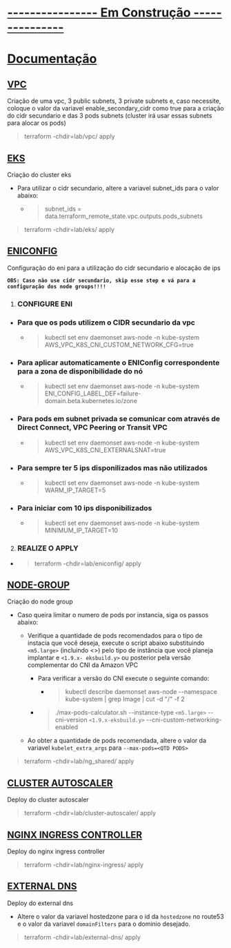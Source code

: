 # **<u>---------------- Em Construção ---------------</u>**

# **<u>Documentação</u>**

## **<u>VPC</u>**

<p>Criação de uma vpc, 3 public subnets, 3 private subnets e, caso necessite, coloque o valor da variavel enable_secondary_cidr como true para a criação do cidr secundario e das 3 pods subnets (cluster irá usar essas subnets para alocar os pods)</p>

 > terraform -chdir=lab/vpc/ apply

## **<u>EKS</u>**

<p>Criação do cluster eks</p>

- Para utilizar o cidr secundario, altere a variavel subnet_ids para o valor abaixo:

  - > subnet_ids = data.terraform_remote_state.vpc.outputs.pods_subnets

 > terraform -chdir=lab/eks/ apply

## **<u>ENICONFIG</u>**

<p>Configuração do eni para a utilização do cidr secundario e alocação de ips</p>

**`OBS: Caso não use cidr secundario, skip esse step e vá para a configuração dos node groups!!!!`**

1. ### **CONFIGURE ENI**

  - ### Para que os pods utilizem o CIDR secundario da vpc
  
    - > kubectl set env daemonset aws-node -n kube-system AWS_VPC_K8S_CNI_CUSTOM_NETWORK_CFG=true

  - ### Para aplicar automaticamente o ENIConfig correspondente para a zona de disponibilidade do nó

    - > kubectl set env daemonset aws-node -n kube-system ENI_CONFIG_LABEL_DEF=failure-domain.beta.kubernetes.io/zone

  - ### Para pods em subnet privada se comunicar com através de Direct Connect, VPC Peering or Transit VPC

    - > kubectl set env daemonset aws-node -n kube-system AWS_VPC_K8S_CNI_EXTERNALSNAT=true

  - ### Para sempre ter 5 ips disponilizados mas não utilizados

    - > kubectl set env daemonset aws-node -n kube-system WARM_IP_TARGET=5

  - ### Para iniciar com 10 ips disponibilizados

    -  > kubectl set env daemonset aws-node -n kube-system MINIMUM_IP_TARGET=10

2. ### **REALIZE O APPLY**

- > terraform -chdir=lab/eniconfig/ apply

## **<u>NODE-GROUP</u>**

<p>Criação do node group</p>

- Caso queira limitar o numero de pods por instancia, siga os passos abaixo:

  - Verifique a quantidade de pods recomendados para o tipo de instacia que você deseja, execute o script abaixo substituindo `<m5.large>` (incluindo <>) pelo tipo de   instância que você planeja implantar e `<1.9.x- eksbuild.y>` ou posterior pela versão complementar do CNI da Amazon VPC

    - Para verificar a versão do CNI execute o seguinte comando:

      - > kubectl describe daemonset aws-node --namespace kube-system | grep Image | cut -d "/" -f 2

    - > ./max-pods-calculator.sh --instance-type `<m5.large>` --cni-version `<1.9.x-eksbuild.y>` --cni-custom-networking-enabled

  - Ao obter a quantidade de pods recomendada, altere o valor da variavel `kubelet_extra_args` para `--max-pods=<QTD PODS>`

 > terraform -chdir=lab/ng_shared/ apply

## **<u>CLUSTER AUTOSCALER</u>**

<p>Deploy do cluster autoscaler</p>

 > terraform -chdir=lab/cluster-autoscaler/ apply

## **<u>NGINX INGRESS CONTROLLER</u>**

<p>Deploy do nginx ingress controller</p>

 > terraform -chdir=lab/nginx-ingress/ apply

## **<u>EXTERNAL DNS</u>**

<p>Deploy do external dns</p>

- Altere o valor da variavel hostedzone para o id da `hostedzone` no route53 e o valor da variavel `domainFilters` para o dominio desejado.

 > terraform -chdir=lab/external-dns/ apply

